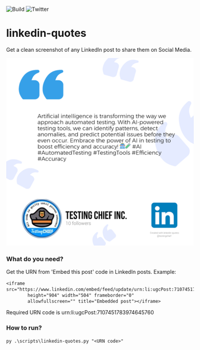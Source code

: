 ![Build](http://img.shields.io/badge/release-1.0-GREEN.svg)
![Twitter](http://img.shields.io/badge/@testingchief--lightgrey?logo=twitter&amp;style=social)

# linkedin-quotes
Get a clean screenshot of any LinkedIn post to share them on Social Media.

![Auto Generated Image](https://github.com/testingchief/linkedin-quotes/blob/main/images/sample_post.png?raw=true)

### What do you need?
Get the URN from 'Embed this post' code in LinkedIn posts.
Example:
```
<iframe src="https://www.linkedin.com/embed/feed/update/urn:li:ugcPost:7107451783974645760" 
        height="904" width="504" frameborder="0" 
        allowfullscreen="" title="Embedded post"></iframe>
``` 
Required URN code is urn:li:ugcPost:7107451783974645760

### How to run?
```
py .\scripts\linkedin-quotes.py "<URN code>" 

```